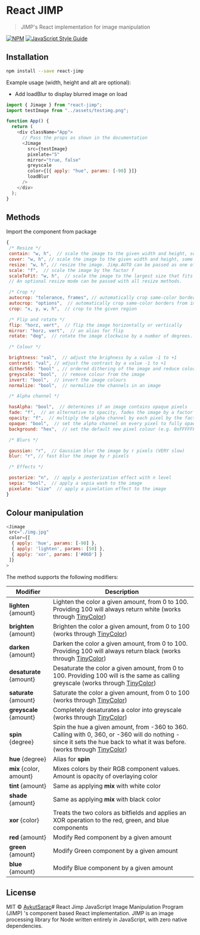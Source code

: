 # React JIMP

> JIMP&#x27;s React implementation for image manipulation

[![NPM](https://img.shields.io/npm/v/react-jimp.svg)](https://www.npmjs.com/package/react-jimp) [![JavaScript Style Guide](https://img.shields.io/badge/code_style-standard-brightgreen.svg)](https://standardjs.com)

## Installation

```bash
npm install --save react-jimp
```

Example usage (width, height and alt are optional):

- Add loadBlur to display blurred image on load

```js
import { Jimage } from "react-jimp";
import testImage from "../assets/testimg.png";

function App() {
  return (
    <div className="App">
      // Pass the props as shown in the documentation
      <Jimage
        src={testImage}
        pixelate="5"
        mirror="true, false"
        greyscale
        color={[{ apply: "hue", params: [-90] }]}
        loadBlur
      />
    </div>
  );
}
```

## Methods

Import the component from package

```js
{
 /* Resize */
 contain: "w, h",  // scale the image to the given width and height, some parts of the image may be letter boxed
 cover: "w, h", // scale the image to the given width and height, some parts of the image may be clipped
 resize: "w, h", // resize the image. Jimp.AUTO can be passed as one of the values.
 scale: "f",  // scale the image by the factor f
 scaleToFit: "w, h",  // scale the image to the largest size that fits inside the given width and height
 // An optional resize mode can be passed with all resize methods.

 /* Crop */
 autocrop: "tolerance, frames", // automatically crop same-color borders from image (if any), frames must be a Boolean
 autocrop: "options",  // automatically crop same-color borders from image (if any), options may contain tolerance, cropOnlyFrames, cropSymmetric, leaveBorder
 crop: "x, y, w, h",  // crop to the given region

 /* Flip and rotate */
 flip: "horz, vert",  // flip the image horizontally or vertically
 mirror: "horz, vert",  // an alias for flip
 rotate: "deg",  // rotate the image clockwise by a number of degrees. Optionally, a resize mode can be passed. If `false` is passed as the second parameter, the image width and height will not be resized.

 /* Colour */

 brightness: "val",  // adjust the brighness by a value -1 to +1
 contrast: "val", // adjust the contrast by a value -1 to +1
 dither565: "bool" , // ordered dithering of the image and reduce color space to 16-bits (RGB565)
 greyscale: "bool",  // remove colour from the image
 invert: "bool",  // invert the image colours
 normalize: "bool",  // normalize the channels in an image

 /* Alpha channel */

 hasAlpha: "bool",  // determines if an image contains opaque pixels
 fade: "f",  // an alternative to opacity, fades the image by a factor 0 - 1. 0 will haven no effect. 1 will turn the image
 opacity: "f",  // multiply the alpha channel by each pixel by the factor f, 0 - 1
 opaque: "bool",  // set the alpha channel on every pixel to fully opaque
 background: "hex",  // set the default new pixel colour (e.g. 0xFFFFFFFF or 0x00000000) for by some operations (e.g. image.contain and

 /* Blurs */

 gaussian: "r",  // Gaussian blur the image by r pixels (VERY slow)
 blur: "r", // fast blur the image by r pixels

 /* Effects */

 posterize: "n",  // apply a posterization effect with n level
 sepia: "bool",  // apply a sepia wash to the image
 pixelate: "size"  // apply a pixelation effect to the image
}
```

## Colour manipulation

```js
<Jimage
 src="./img.jpg"
 color={[
  { apply: 'hue', params: [-90] },
  { apply: 'lighten', params: [50] },
  { apply: 'xor', params: ['#06D'] }
 ]}
>
```

The method supports the following modifiers:

| Modifier                | Description                                                                                                                                                                                                      |
| ----------------------- | ---------------------------------------------------------------------------------------------------------------------------------------------------------------------------------------------------------------- |
| **lighten** {amount}    | Lighten the color a given amount, from 0 to 100. Providing 100 will always return white (works through [TinyColor](https://github.com/bgrins/TinyColor))                                                         |
| **brighten** {amount}   | Brighten the color a given amount, from 0 to 100 (works through [TinyColor](https://github.com/bgrins/TinyColor))                                                                                                |
| **darken** {amount}     | Darken the color a given amount, from 0 to 100. Providing 100 will always return black (works through [TinyColor](https://github.com/bgrins/TinyColor))                                                          |
| **desaturate** {amount} | Desaturate the color a given amount, from 0 to 100. Providing 100 will is the same as calling greyscale (works through [TinyColor](https://github.com/bgrins/TinyColor))                                         |
| **saturate** {amount}   | Saturate the color a given amount, from 0 to 100 (works through [TinyColor](https://github.com/bgrins/TinyColor))                                                                                                |
| **greyscale** {amount}  | Completely desaturates a color into greyscale (works through [TinyColor](https://github.com/bgrins/TinyColor))                                                                                                   |
| **spin** {degree}       | Spin the hue a given amount, from -360 to 360. Calling with 0, 360, or -360 will do nothing - since it sets the hue back to what it was before. (works through [TinyColor](https://github.com/bgrins/TinyColor)) |
| **hue** {degree}        | Alias for **spin**                                                                                                                                                                                               |
| **mix** {color, amount} | Mixes colors by their RGB component values. Amount is opacity of overlaying color                                                                                                                                |
| **tint** {amount}       | Same as applying **mix** with white color                                                                                                                                                                        |
| **shade** {amount}      | Same as applying **mix** with black color                                                                                                                                                                        |
| **xor** {color}         | Treats the two colors as bitfields and applies an XOR operation to the red, green, and blue components                                                                                                           |
| **red** {amount}        | Modify Red component by a given amount                                                                                                                                                                           |
| **green** {amount}      | Modify Green component by a given amount                                                                                                                                                                         |
| **blue** {amount}       | Modify Blue component by a given amount                                                                                                                                                                          |

## License

MIT © [AykutSarac](https://github.com/AykutSarac)# React Jimp
JavaScript Image Manipulation Program (JIMP) 's component based React implementation. JIMP is an image processing library for Node written entirely in JavaScript, with zero native dependencies.
